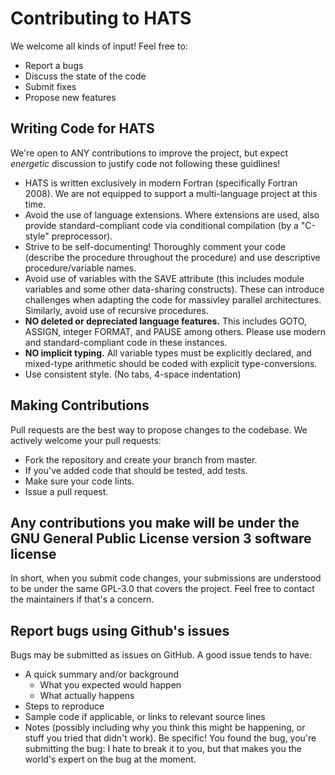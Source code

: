 # Contributing to HATS
We welcome all kinds of input! Feel free to:
- Report a bugs
- Discuss the state of the code
- Submit fixes
- Propose new features

## Writing Code for HATS
We're open to ANY contributions to improve the project, but expect *energetic* discussion to justify code not following these guidlines!
- HATS is written exclusively in modern Fortran (specifically Fortran 2008). We are not equipped to support a multi-language project at this time.
- Avoid the use of language extensions. Where extensions are used, also provide standard-compliant code via conditional compilation (by a "C-style" preprocessor).
- Strive to be self-documenting! Thoroughly comment your code (describe the procedure throughout the procedure) and use descriptive procedure/variable names.
- Avoid use of variables with the SAVE attribute (this includes module variables and some other data-sharing constructs). These can introduce challenges when adapting the code for massivley parallel architectures. Similarly, avoid use of recursive procedures.
- **NO deleted or depreciated language features.** This includes GOTO, ASSIGN, integer FORMAT, and PAUSE among others. Please use modern and standard-compliant code in these instances.
- **NO implicit typing.** All variable types must be explicitly declared, and mixed-type arithmetic should be coded with explicit type-conversions.
- Use consistent style. (No tabs, 4-space indentation)

## Making Contributions
Pull requests are the best way to propose changes to the codebase. We actively welcome your pull requests:
- Fork the repository and create your branch from master.
- If you've added code that should be tested, add tests.
- Make sure your code lints.
- Issue a pull request.

## Any contributions you make will be under the GNU General Public License version 3 software license
In short, when you submit code changes, your submissions are understood to be under the same GPL-3.0 that covers the project. Feel free to contact the maintainers if that's a concern.

## Report bugs using Github's issues
Bugs may be submitted as issues on GitHub. A good issue tends to have:
- A quick summary and/or background
  - What you expected would happen
  - What actually happens
- Steps to reproduce
- Sample code if applicable, or links to relevant source lines
- Notes (possibly including why you think this might be happening, or stuff you tried that didn't work).
Be specific! You found the bug, you're submitting the bug: I hate to break it to you, but that makes you the world's expert on the bug at the moment.

